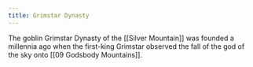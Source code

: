 ```yaml
---
title: Grimstar Dynasty
---
```



The goblin Grimstar Dynasty of the [[Silver Mountain]] was founded a millennia ago when the first-king Grimstar observed the fall of the god of the sky onto [[09 Godsbody Mountains]].